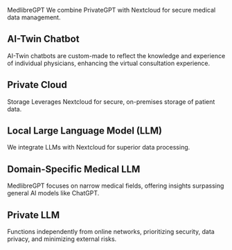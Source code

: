 MedlibreGPT
We combine PrivateGPT with Nextcloud for secure medical data management.
## AI-Twin Chatbot
AI-Twin chatbots are custom-made to reflect the knowledge and experience of individual physicians, enhancing the virtual consultation experience.
## Private Cloud
 Storage Leverages Nextcloud for secure, on-premises storage of patient data.
## Local Large Language Model (LLM)
We integrate LLMs with Nextcloud for superior data processing.
## Domain-Specific Medical LLM
 MedlibreGPT focuses on narrow medical fields, offering insights surpassing general AI models like ChatGPT.
## Private LLM
Functions independently from online networks, prioritizing security, data privacy, and minimizing external risks.
